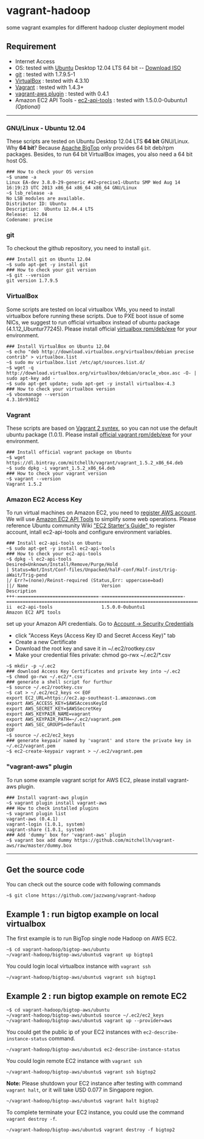 # vagrant-hadoop

some vagrant examples for different hadoop cluster deployment model

## Requirement

 * Internet Access
 * OS: tested with [Ubuntu](http://www.ubuntu.com) Desktop 12.04 LTS 64 bit -- [Download ISO](http://www.ubuntu.com/start-download?distro=desktop&bits=64&release=lts)
 * [git](http://git-scm.com/) : tested with 1.7.9.5-1
 * [VirtualBox](http://www.virtualbox.org) : tested with 4.3.10
 * [Vagrant](http://www.vagrantup.com) : tested with 1.4.3+
 * [vagrant-aws plugin](https://github.com/mitchellh/vagrant-aws) : tested with 0.4.1
 * Amazon EC2 API Tools - [ec2-api-tools](http://docs.aws.amazon.com/AWSEC2/latest/CommandLineReference/command-reference.html) : tested with 1.5.0.0-0ubuntu1  *(Optional)*

-----
### GNU/Linux - Ubuntu 12.04
These scripts are tested on Ubuntu Desktop 12.04 LTS **64 bit** GNU/Linux.
Why **64 bit**? Because [Apache BigTop](http://bigtop.apache.org) only provides 64 bit deb/rpm packages.
Besides, to run 64 bit VirtualBox images, you also need a 64 bit host OS.
```
### How to check your OS version
~$ uname -a
Linux EA-dev 3.8.0-29-generic #42~precise1-Ubuntu SMP Wed Aug 14 16:19:23 UTC 2013 x86_64 x86_64 x86_64 GNU/Linux
~$ lsb_release -a
No LSB modules are available.
Distributor ID:	Ubuntu
Description:  Ubuntu 12.04.4 LTS
Release:  12.04
Codename: precise
```
### git
To checkout the github repository, you need to install `git`.
```
### Install git on Ubuntu 12.04
~$ sudo apt-get -y install git
### How to check your git version
~$ git --version
git version 1.7.9.5
```
### VirtualBox
Some scripts are tested on local virtualbox VMs, you need to install virtualbox before running these scripts. 
Due to PXE boot issue of some NICs, we suggest to run official virtualbox instead of ubuntu package (4.1.12_Ubuntur77245).
Please install official [virtualbox rpm/deb/exe](https://www.virtualbox.org/wiki/Downloads) for your environment.
```
### Install VirtualBox on Ubuntu 12.04
~$ echo "deb http://download.virtualbox.org/virtualbox/debian precise contrib" > virtualbox.list
~$ sudo mv virtualbox.list /etc/apt/sources.list.d/
~$ wget -q http://download.virtualbox.org/virtualbox/debian/oracle_vbox.asc -O- | sudo apt-key add -
~$ sudo apt-get update; sudo apt-get -y install virtualbox-4.3
### How to check your virtualbox version
~$ vboxmanage --version
4.3.10r93012
```
### Vagrant
These scripts are based on [Vagrant 2 syntex](http://docs.vagrantup.com/v2/vagrantfile/version.html), so you can not use the default ubuntu package (1.0.1). 
Please install [official vagrant rpm/deb/exe](http://www.vagrantup.com/downloads.html) for your environment.
```
### Install official vagrant package on Ubuntu
~$ wget https://dl.bintray.com/mitchellh/vagrant/vagrant_1.5.2_x86_64.deb
~$ sudo dpkg -i vagrant_1.5.2_x86_64.deb 
### How to check your vagrant version
~$ vagrant --version
Vagrant 1.5.2
```
### Amazon EC2 Access Key
To run virtual machines on Amazon EC2, you need to [register AWS account](https://portal.aws.amazon.com/gp/aws/developer/registration/index.html). We will use [Amazon EC2 API Tools](http://aws.amazon.com/developertools/351) to simplify some web operations. Please reference Ubuntu community Wiki ["EC2 Starter's Guide" ](https://help.ubuntu.com/community/EC2StartersGuide) to register account, intall ec2-api-tools and configure environment variables.
```
### Install ec2-api-tools on Ubuntu
~$ sudo apt-get -y install ec2-api-tools
### How to check your ec2-api-tools
~$ dpkg -l ec2-api-tools 
Desired=Unknown/Install/Remove/Purge/Hold
| Status=Not/Inst/Conf-files/Unpacked/halF-conf/Half-inst/trig-aWait/Trig-pend
|/ Err?=(none)/Reinst-required (Status,Err: uppercase=bad)
||/ Name                           Version                        Description
+++-==============================-==============================-============================================================================
ii  ec2-api-tools                  1.5.0.0-0ubuntu1               Amazon EC2 API tools
```
set up your Amazon API credentials. Go to [Account -> Security Credentials](https://console.aws.amazon.com/iam/home?#security_credential)
- click "Access Keys (Access Key ID and Secret Access Key)" tab
- Create a new Certificate
- Download the root key and save it in ~/.ec2/rootkey.csv
- Make your credential files private: chmod go-rwx ~/.ec2/*.csv 
```
~$ mkdir -p ~/.ec2
### download Access Key Certificates and private key into ~/.ec2
~$ chmod go-rwx ~/.ec2/*.csv
### generate a shell script for furthur 
~$ source ~/.ec2/rootkey.csv
~$ cat > ~/.ec2/ec2_keys << EOF
export EC2_URL=https://ec2.ap-southeast-1.amazonaws.com
export AWS_ACCESS_KEY=$AWSAccessKeyId
export AWS_SECRET_KEY=$AWSSecretKey
export AWS_KEYPAIR_NAME=vagrant
export AWS_KEYPAIR_PATH=~/.ec2/vagrant.pem
export AWS_SEC_GROUPS=default
EOF
~$ source ~/.ec2/ec2_keys
### generate keypair named by 'vagrant' and store the private key in ~/.ec2/vagrant.pem
~$ ec2-create-keypair vagrant > ~/.ec2/vagrant.pem
```
### "vagrant-aws" plugin
To run some example vagrant script for AWS EC2, please install vagrant-aws plugin.
```
### Install vagrant-aws plugin
~$ vagrant plugin install vagrant-aws
### How to check installed plugins
~$ vagrant plugin list
vagrant-aws (0.4.1)
vagrant-login (1.0.1, system)
vagrant-share (1.0.1, system)
### Add 'dummy' box for 'vagrant-aws' plugin
~$ vagrant box add dummy https://github.com/mitchellh/vagrant-aws/raw/master/dummy.box
```
-----
## Get the source code
You can check out the source code with following commands
```
~$ git clone https://github.com/jazzwang/vagrant-hadoop
```
## Example 1 : run bigtop example on local virtualbox

The first example is to run BigTop single node Hadoop on AWS EC2.
```
~$ cd vagrant-hadoop/bigtop-aws/ubuntu
~/vagrant-hadoop/bigtop-aws/ubuntu$ vagrant up bigtop1
```
You could login local virtualbox instance with `vagrant ssh`
```
~/vagrant-hadoop/bigtop-aws/ubuntu$ vagrant ssh bigtop1
```
## Example 2 : run bigtop example on remote EC2
```
~$ cd vagrant-hadoop/bigtop-aws/ubuntu
~/vagrant-hadoop/bigtop-aws/ubuntu$ source ~/.ec2/ec2_keys
~/vagrant-hadoop/bigtop-aws/ubuntu$ vagrant up --provider=aws
```
You could get the public ip of your EC2 instances with `ec2-describe-instance-status` command.
```
~/vagrant-hadoop/bigtop-aws/ubuntu$ ec2-describe-instance-status
```
You could login remote EC2 instance with `vagrant ssh`
```
~/vagrant-hadoop/bigtop-aws/ubuntu$ vagrant ssh bigtop2
```
**Note:**
Please shutdown your EC2 instance after testing with command `vagrant halt`, or it will take USD 0.077 in Singapore region.
```
~/vagrant-hadoop/bigtop-aws/ubuntu$ vagrant halt bigtop2
```
To complete terminate your EC2 instance, you could use the command `vagrant destroy -f`.
```
~/vagrant-hadoop/bigtop-aws/ubuntu$ vagrant destroy -f bigtop2
```
